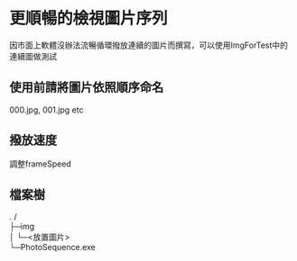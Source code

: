 # 更順暢的檢視圖片序列
因市面上軟體沒辦法流暢循環撥放連續的圖片而撰寫，可以使用ImgForTest中的連續圖做測試

## 使用前請將圖片依照順序命名
000.jpg, 001.jpg etc

## 撥放速度
調整frameSpeed  

## 檔案樹
. /  
├─img  
│ └─<放置圖片>  
└─PhotoSequence.exe  